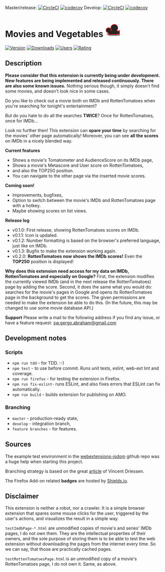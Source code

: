 Master/release: [![CircleCI](https://circleci.com/gh/gergooo/MoviesAndVegetables/tree/master.svg?style=svg&circle-token=deac9a2ced9ed3937ff44eb0f9cf3f63aa6bff08)](https://circleci.com/gh/gergooo/workflows/MoviesAndVegetables/tree/master)  [![codecov](https://codecov.io/gh/gergooo/MoviesAndVegetables/branch/master/graph/badge.svg?token=nUY2twqHRv)](https://codecov.io/gh/gergooo/MoviesAndVegetables/branch/master)
Develop: [![CircleCI](https://circleci.com/gh/gergooo/MoviesAndVegetables/tree/develop.svg?style=svg&circle-token=deac9a2ced9ed3937ff44eb0f9cf3f63aa6bff08)](https://circleci.com/gh/gergooo/workflows/MoviesAndVegetables/tree/develop)  [![codecov](https://codecov.io/gh/gergooo/MoviesAndVegetables/branch/develop/graph/badge.svg?token=nUY2twqHRv)](https://codecov.io/gh/gergooo/MoviesAndVegetables/branch/develop)

# Movies and Vegetables ![Icon](src/icons/icon-48.png)
[![Version](https://img.shields.io/amo/v/movies-and-vegetables)](https://addons.mozilla.org/hu/firefox/addon/movies-and-vegetables/)
[![Downloads](https://img.shields.io/amo/dw/movies-and-vegetables)](https://addons.mozilla.org/hu/firefox/addon/movies-and-vegetables/)
[![Users](https://img.shields.io/amo/users/movies-and-vegetables)](https://addons.mozilla.org/hu/firefox/addon/movies-and-vegetables/)
[![Rating](https://img.shields.io/amo/rating/movies-and-vegetables)](https://addons.mozilla.org/hu/firefox/addon/movies-and-vegetables/)

## Description
<b>Please consider that this extension is currently being under development. New features are being implemented and released continuously. There are also some known issues.</b> Nothing serious though, it simply doesn't find some movies, and doesn't look nice in some cases.

Do you like to check out a movie both on IMDb and RottenTomatoes when you're searching for tonight's entertainment?

But do you hate to do all the searches <b>TWICE</b>? Once for RottenTomatoes, once for IMDb...

Look no further then! This extension can <b>spare your time</b> by searching for the movies' other page automatically! Moreover, you can see <b>all the scores</b> on IMDb in a nicely blended way.

<b>Current features</b>
- Shows a movie's Tomatometer and AudienceScore on its IMDb page,
- Shows a movie's Metascore and User score on RottenTomatoes,
- and also the TOP250 position.
- You can navigate to the other page via the inserted movie scores.

<b>Coming soon!</b>
- Improvements, bugfixes,
- Option to switch between the movie's IMDb and RottenTomatoes page with a hotkey.
- Maybe showing scores on list views.

<b>Release log</b>
- v0.1.0: First release, showing RottenTomatoes scores on IMDb.
- v0.1.1: Icon is updated.
- v0.1.2: Number formatting is based on the browser's preferred language, just like on IMDb.
- v0.1.3: Bugfix to make the extension working again.
- v0.2.0: <b>RottenTomatoes now shows the IMDb scores!</b> Even the <b>TOP250</b> position is displayed!

<b>Why does this extension need access for my data on IMDb, RottenTomatoes and especially on Google?</b>
First, the extension modifies the currently viewed IMDb (and in the next release the RottenTomatoes) page by adding the score.
Second, it does the same what you would do: searches for the movie's pages in Google and opens its RottenTomatoes page in the background to get the scores. The given permissions are needed to make the extension be able to do this. (In the future, this may be changed to use some movie database API.)

<b> Support</b>
Please write a mail to the following address if you find any issue, or have a feature request: sw.gergo.abraham@gmail.com

## Development notes
### Scripts
- `npm run tdd` - for TDD. :-)
- `npm test` - to use before commit. Runs unit tests, eslint, web-ext lint and coverage.
- `npm run firefox` - for testing the extension in Firefox.
- `npm run fix-eslint`- runs ESLint, and also fixes errors that ESLint can fix automatically.
- `npm run build` - builds extension for publishing on AMO.

### Branching
- `master` - production-ready state,
- `develop` - integration branch,
- `feature branches` - for features.

## Sources
The example test environment in the [webextensions-jsdom](https://github.com/webexts/webextensions-jsdom) github repo was a huge help when starting this project.

Branching strategy is based on the great [article](https://nvie.com/posts/a-successful-git-branching-model/) of Vincent Driessen.

The Firefox Add-on related **badges** are hosted by [Shields.io](https://shields.io/).

## Disclaimer
This extension is neither a robot, nor a crawler. It is a simple browser extension that spares some mouse clicks for the user, triggered by the user's actions, and visualizes the result in a simple way.

`testImdbPage-*.html` are unmodified copies of movie's and series' IMDb pages, I do not own them. They are the intellectual properties of their owners, and the sole purpose of storing them is to be able to test the web extension without downloading the pages from the internet every time. So we can say, that those are practically cached pages.

`testRottenTomatoesPage.html` is an unmodified copy of a movie's RottenTomatoes page, I do not own it. Same, as above.
